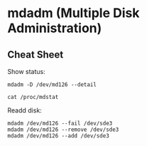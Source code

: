 # mdadm (Multiple Disk Administration)

## Cheat Sheet

Show status:

```shell
mdadm -D /dev/md126 --detail
```

```shell
cat /proc/mdstat
```

Readd disk:

```shell
mdadm /dev/md126 --fail /dev/sde3
mdadm /dev/md126 --remove /dev/sde3
mdadm /dev/md126 --add /dev/sde3
```
